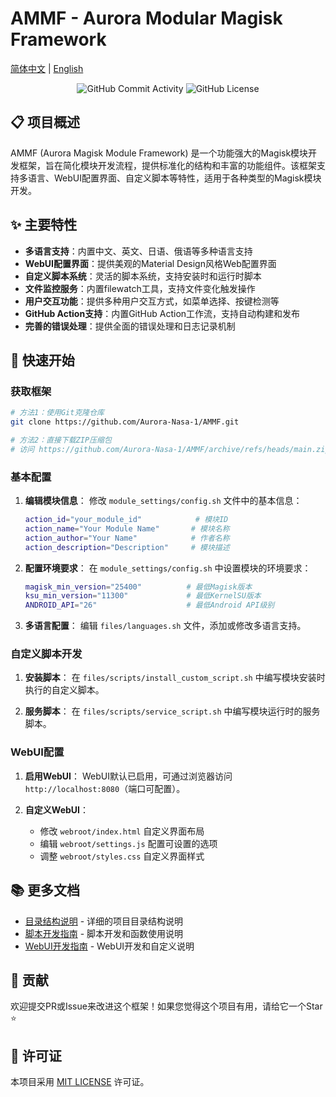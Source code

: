 # AMMF - Aurora Modular Magisk Framework

[简体中文](README.md) | [English](README_EN.md)

<div align="center">
    <img src="https://img.shields.io/github/commit-activity/w/Aurora-Nasa-1/AMMF" alt="GitHub Commit Activity">
    <img src="https://img.shields.io/github/license/Aurora-Nasa-1/AMMF" alt="GitHub License">
</div>

## 📋 项目概述

AMMF (Aurora Magisk Module Framework) 是一个功能强大的Magisk模块开发框架，旨在简化模块开发流程，提供标准化的结构和丰富的功能组件。该框架支持多语言、WebUI配置界面、自定义脚本等特性，适用于各种类型的Magisk模块开发。

## ✨ 主要特性

- **多语言支持**：内置中文、英文、日语、俄语等多种语言支持
- **WebUI配置界面**：提供美观的Material Design风格Web配置界面
- **自定义脚本系统**：灵活的脚本系统，支持安装时和运行时脚本
- **文件监控服务**：内置filewatch工具，支持文件变化触发操作
- **用户交互功能**：提供多种用户交互方式，如菜单选择、按键检测等
- **GitHub Action支持**：内置GitHub Action工作流，支持自动构建和发布
- **完善的错误处理**：提供全面的错误处理和日志记录机制

## 🚀 快速开始

### 获取框架

```bash
# 方法1：使用Git克隆仓库
git clone https://github.com/Aurora-Nasa-1/AMMF.git

# 方法2：直接下载ZIP压缩包
# 访问 https://github.com/Aurora-Nasa-1/AMMF/archive/refs/heads/main.zip
```

### 基本配置

1. **编辑模块信息**：
   修改 `module_settings/config.sh` 文件中的基本信息：
   ```bash
   action_id="your_module_id"            # 模块ID
   action_name="Your Module Name"       # 模块名称
   action_author="Your Name"            # 作者名称
   action_description="Description"     # 模块描述
   ```

2. **配置环境要求**：
   在 `module_settings/config.sh` 中设置模块的环境要求：
   ```bash
   magisk_min_version="25400"          # 最低Magisk版本
   ksu_min_version="11300"             # 最低KernelSU版本
   ANDROID_API="26"                    # 最低Android API级别
   ```

3. **多语言配置**：
   编辑 `files/languages.sh` 文件，添加或修改多语言支持。

### 自定义脚本开发

1. **安装脚本**：
   在 `files/scripts/install_custom_script.sh` 中编写模块安装时执行的自定义脚本。

2. **服务脚本**：
   在 `files/scripts/service_script.sh` 中编写模块运行时的服务脚本。

### WebUI配置

1. **启用WebUI**：
   WebUI默认已启用，可通过浏览器访问 `http://localhost:8080`（端口可配置）。

2. **自定义WebUI**：
   - 修改 `webroot/index.html` 自定义界面布局
   - 编辑 `webroot/settings.js` 配置可设置的选项
   - 调整 `webroot/styles.css` 自定义界面样式

## 📚 更多文档

- [目录结构说明](DIRECTORY_STRUCTURE.md) - 详细的项目目录结构说明
- [脚本开发指南](SCRIPT.md) - 脚本开发和函数使用说明
- [WebUI开发指南](WEBUI_GUIDE.md) - WebUI开发和自定义说明

## 🤝 贡献

欢迎提交PR或Issue来改进这个框架！如果您觉得这个项目有用，请给它一个Star ⭐

## 📄 许可证

本项目采用 [MIT LICENSE](../LICENSE) 许可证。